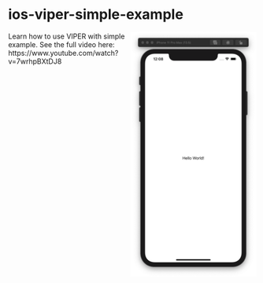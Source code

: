 # ios-viper-simple-example
<img src="screenshot/preview.png" width=256 align=right />
Learn how to use VIPER with simple example. See the full video here: https://www.youtube.com/watch?v=7wrhpBXtDJ8
